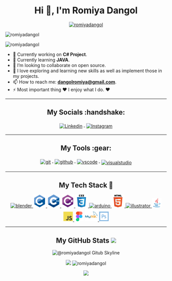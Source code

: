 <!--![MasterHead](https://i.pinimg.com/originals/8e/46/15/8e46150f790fbefe438d9c2767c32ad1.gif)
-->
<h1 align="center">Hi 👋, I'm Romiya Dangol</h1>
<!-- <h3 align="center">A passionate Programmer from Nepal</h3> -->

<p align="center"> <a href="https://github.com/ryo-ma/github-profile-trophy"><img src="https://github-profile-trophy.vercel.app/?username=romiyadangol" alt="romiyadangol" /></a> </p>
<p align="left"> <img src="https://komarev.com/ghpvc/?username=romiyadangol&label=Profile%20views&color=0e75b6&style=flat" alt="romiyadangol" /> </p>
<p align="left"><img src="https://github-readme-stats.vercel.app/api/top-langs?username=romiyadangol&show_icons=true&locale=en&layout=compact" alt="romiyadangol" />
&nbsp</p>
 





<!-- - 😄 Pronouns:<img src="https://raw.githubusercontent.com/ashwinexe/ColoredBadges/master/svg/pronouns/sheher.svg"> -->
- 🔭 Currently working on **C# Project**.
- 🌱 Currently learning **JAVA**.
- 👯 I’m looking to collaborate on open source.
- 💬 I love exploring and learning new skills as well as implement those in my projects.
- 📫 How to reach me: **dangolromiya@gmail.com**.
- ⚡ Most important thing :heart: I enjoy what I do. :heart:

<!-- ------------------------------------------------------------------------------------------------------------------------------------------------------ -->
<!-- Badges used from https://github.com/klaasnicolaas/ColoredBadges -->
<!-- <h2 align="center">Languages:</h2>
<p align="center">
<a href="https://www.w3schools.com/c/">
<img src="https://img.shields.io/badge/c%20-%2300599C.svg?&style=for-the-badge&logo=c&logoColor=white"/>
</a>
<a href="https://www.w3schools.com/cpp/default.asp">
<img src="https://img.shields.io/badge/c++%20-%2300599C.svg?&style=for-the-badge&logo=c%2B%2B&ogoColor=white"/>
</a>
</p>    
 
<p align="center">
<a href="https://www.w3schools.com/cs/index.php">
<img src="https://raw.githubusercontent.com/klaasnicolaas/ColoredBadges/master/svg/dev/languages/csharp.svg" alt="csharp" style="vertical-align:top; margin:6px 4px">
</a><a href="https://dotnettutorials.net/course/csharp-dot-net-tutorials/"><img src="https://raw.githubusercontent.com/klaasnicolaas/ColoredBadges/master/svg/dev/languages/csharp_dotnet.svg" alt="csharp_dotnet"style="vertical-align:top; margin:6px 4px"></a><a href="https://www.w3schools.com/html/"><img src="https://raw.githubusercontent.com/klaasnicolaas/ColoredBadges/master/svg/dev/languages/html.svg"></a><a href="https://www.w3schools.com/css/"><img src="https://raw.githubusercontent.com/klaasnicolaas/ColoredBadges/master/svg/dev/languages/css3.svg"></a>   
</p> -->

----------------------------------------------------------------------------------------------------------------------------------------------------
<h2 align="center">My Socials :handshake: </h2>
<p align="center">
<a href="https://linkedin.com/in/romiya-dangol-383532223" target="blank">
  <img src="https://raw.githubusercontent.com/klaasnicolaas/ColoredBadges/master/svg/social/linkedin.svg" alt="Linkedin" style="vertical-align:top; margin:4px"
</a>
  
<a href="https://instagram.com/_imromiya" target="blank">
<img src="https://raw.githubusercontent.com/klaasnicolaas/ColoredBadges/prod/svg/social/instagram.svg" alt="Instagram" style="vertical-align:top; margin:4px">
</a>
</p>

----------------------------------------------------------------------------------------------------------------------------------------------------------

<h2 align="center">My Tools :gear: </h2>
<p align="center">
<a href="https://git-scm.com">
<img src="https://raw.githubusercontent.com/klaasnicolaas/ColoredBadges/prod/svg/dev/tools/git.svg" alt="git" style="vertical-align:top; margin:4px">
</a>
<a href="https://github.com/arpanaditya">
<img src="https://raw.githubusercontent.com/klaasnicolaas/ColoredBadges/prod/svg/dev/services/github.svg" alt="github" style="vertical-align:top; margin:4px">
</a>
<a href="https://code.visualstudio.com/">
<img src="https://raw.githubusercontent.com/klaasnicolaas/ColoredBadges/master/svg/dev/tools/visualstudio_code.svg" alt="vscode" style="vertical-align:top; margin:4px">
</a>
<a href="#">
<img src="https://raw.githubusercontent.com/klaasnicolaas/ColoredBadges/master/svg/dev/tools/visualstudio.svg" alt="visualstudio" style="vertical-align:top; margin:6px 4px">
</a> 
</p>

------------------------------------------------------------------------------------------------------------------------------
<h2 align="center">My Tech Stack 🧰</h2>
<p align="center">
 <a href="https://www.blender.org/" target="_blank" rel="noreferrer"> <img src="https://download.blender.org/branding/community/blender_community_badge_white.svg" alt="blender" width="40" height="40"/> </a> <a href="https://www.cprogramming.com/" target="_blank" rel="noreferrer"> <img src="https://raw.githubusercontent.com/devicons/devicon/master/icons/c/c-original.svg" alt="c" width="40" height="40"/> </a> <a href="https://www.w3schools.com/cpp/" target="_blank" rel="noreferrer"> <img src="https://raw.githubusercontent.com/devicons/devicon/master/icons/cplusplus/cplusplus-original.svg" alt="cplusplus" width="40" height="40"/> </a>
 <a href="https://www.w3schools.com/cs/" target="_blank" rel="noreferrer"> <img src="https://raw.githubusercontent.com/devicons/devicon/master/icons/csharp/csharp-original.svg" alt="csharp" width="40" height="40"/> </a> <a href="https://www.w3schools.com/css/" target="_blank" rel="noreferrer"> <img src="https://raw.githubusercontent.com/devicons/devicon/master/icons/css3/css3-original-wordmark.svg" alt="css3" width="40" height="40"/> </a>
<a href="https://www.arduino.cc/" target="_blank" rel="noreferrer"> <img src="https://cdn.worldvectorlogo.com/logos/arduino-1.svg" alt="arduino" width="40" height="40"/> </a> 
<a href="https://www.w3.org/html/" target="_blank" rel="noreferrer"> <img src="https://raw.githubusercontent.com/devicons/devicon/master/icons/html5/html5-original-wordmark.svg" alt="html5" width="40" height="40"/> </a>
<a href="https://www.adobe.com/in/products/illustrator.html" target="_blank" rel="noreferrer"> <img src="https://www.vectorlogo.zone/logos/adobe_illustrator/adobe_illustrator-icon.svg" alt="illustrator" width="30" height="30"/> </a>
<a href="https://www.java.com" target="_blank" rel="noreferrer"> <img src="https://raw.githubusercontent.com/devicons/devicon/master/icons/java/java-original.svg" alt="java" width="30" height="30"/> </a>
<a href="https://developer.mozilla.org/en-US/docs/Web/JavaScript" target="_blank" rel="noreferrer"> <img src="https://raw.githubusercontent.com/devicons/devicon/master/icons/javascript/javascript-original.svg" alt="javascript" width="30" height="30"/> </a> 
<a href="https://www.figma.com/" target="_blank" rel="noreferrer"><img src="https://raw.githubusercontent.com/devicons/devicon/master/icons/figma/figma-original.svg" alt="Figma"  width="30" height="30"/></a>
<a href="https://www.mysql.com/" target="_blank" rel="noreferrer"> <img src="https://raw.githubusercontent.com/devicons/devicon/master/icons/mysql/mysql-original-wordmark.svg" alt="mysql" width="40" height="40"/> </a> 
<a href="https://www.photoshop.com/en" target="_blank" rel="noreferrer"> <img src="https://raw.githubusercontent.com/devicons/devicon/master/icons/photoshop/photoshop-line.svg" alt="photoshop" width="30" height="30"/> </a>



----------------------------------------------------------------------------------------------------------------------------
<h2 align="center">My GitHub Stats <img src="https://github.githubassets.com/images/spinners/octocat-spinner-64.gif"/></h2>

<p align="center"><img src="https://github.com/romiyadangol/romiyadangol/blob/main/ezgif.com-gif-maker.gif" alt="@romiyadangol Gitub Skyline" width="600" /></p>

<!-- <p align="center"><img src="https://github-readme-stats.vercel.app/api?username=romiyadangol&theme=dracula&show_icons=true" alt="romiyadangol" width="400" /> -->
<p align="center"><picture>
<!-- <source 
  srcset="https://github-readme-stats.vercel.app/api?username=romiyadangol&show_icons=true&theme=dark"
  media="(prefers-color-scheme: dark)"
/> -->
<source
  srcset="https://github-readme-stats.vercel.app/api?username=romiyadangol&show_icons=true"
  media="(prefers-color-scheme: light), (prefers-color-scheme: no-preference)"
/>
<img src="https://github-readme-stats.vercel.app/api?username=romiyadangol&show_icons=true" />
</picture>
<img src="https://streak-stats.demolab.com?user=romiyadangol&theme=apprentice)(https://git.io/streak-stats)" alt ="romiyadangol" width="400" />
 
</p>





<!-- ![snake gif](https://github.com/romiyadangol/romiyadangol/blob/output/github-contribution-grid-snake.gif) -->

<p align="center">
  <img src="https://github.com/romiyadangol/romiyadangol/blob/output/github-contribution-grid-snake.gif" />
</p>

